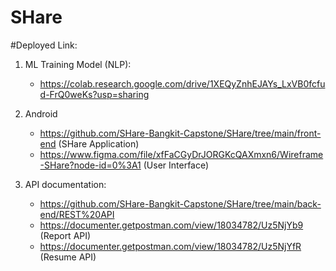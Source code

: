 # SHare

#Deployed Link: 

  1. ML Training Model (NLP): 
     - https://colab.research.google.com/drive/1XEQyZnhEJAYs_LxVB0fcfud-FrQ0weKs?usp=sharing
     
  2. Android
     - https://github.com/SHare-Bangkit-Capstone/SHare/tree/main/front-end (SHare Application)
     - https://www.figma.com/file/xfFaCGyDrJORGKcQAXmxn6/Wireframe-SHare?node-id=0%3A1 (User Interface)
     
  3. API documentation:
     - https://github.com/SHare-Bangkit-Capstone/SHare/tree/main/back-end/REST%20API 
     - https://documenter.getpostman.com/view/18034782/Uz5NjYb9 (Report API)
     - https://documenter.getpostman.com/view/18034782/Uz5NjYfR (Resume API)
